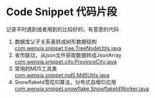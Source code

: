# Code Snippet 代码片段
记录平时遇到或者用到的比较好的，有意思的代码
1. 数据库父子关系表转成树形数据结构  
[com.wenxia.snippet.tree.TreeNodeUtils.java](src/main/java/com/wenxia/snippet/tree/TreeNodeUtils.java)
2. 省市联动，从json文件获取数据转成JsonArray  
[com.wenxia.snippet.city.ProvinceCity.java](src/main/java/com/wenxia/snippet/city/ProvinceCity.java)
3. 常用的MD5工具类  
[com.wenxia.snippet.md5.Md5Utils.java](src/main/java/com/wenxia/snippet/md5/Md5Utils.java)
4. SnowflakeId雪花ID算法，分布式自增ID应用  
[com.wenxia.snippet.snowflake.SnowflakeIdWorker.java](src/main/java/com/wenxia/snippet/snowflake/SnowflakeIdWorker.java)
